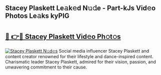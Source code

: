 ## Stacey Plaskett Le𝚊k𝚎d N𝚞𝚍e - Part-kJs Vid𝚎o Photos Le𝚊ks kyPIG

# <h2><a href="http://fbczyrc.evod.top/?m=Stacey+Plaskett">🔗 👉🔴 Stacey Plaskett Vid𝚎o Ph𝚘t𝚘s</a></h2>

[![Stacey Plaskett N𝚞d𝚎s](https://i.imgur.com/8V9OHl7.gif)](http://fbczyrc.evod.top/?m=Stacey+Plaskett)
Social media influencer Stacey Plaskett and content creator renowned for their lifestyle and dance-inspired content. Charismatic leader Stacey Plaskett, admired for their vision, passion, and unwavering commitment to their cause. 
